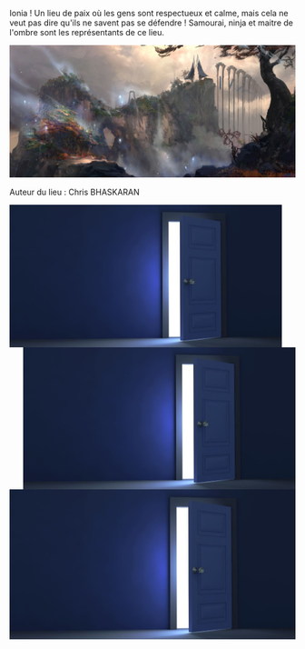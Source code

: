 Ionia ! Un lieu de paix où les gens sont respectueux et calme, mais cela ne veut pas dire qu'ils ne savent pas se défendre ! 
Samourai, ninja et maitre de l'ombre sont les représentants de ce lieu.

[![Ionia](/images/ionia.jpg)](https://www.youtube.com/watch?v=I7k8R7z8sIg)

Auteur du lieu : Chris BHASKARAN

<a href="https://github.com/Vaksalan/myLabesgi/blob/main/loose.md">
    <img src="./images/door.jpg" alt="image" width="480" align="left"/>
</a>


<a href="https://github.com/Vaksalan/myLabesgi/blob/main/salle2.md">
    <img src="./images/door.jpg" alt="image" width="480" align="right"/>
</a>


<a href="https://github.com/Vaksalan/myLabesgi/blob/main/victory.md">
    <img src="./images/door.jpg" alt="image" width="510" align="center"/>
</a>

